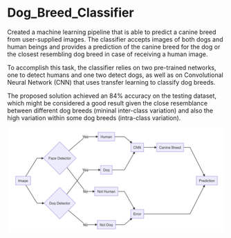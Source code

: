 # Dog_Breed_Classifier

Created a machine learning pipeline that is able to predict a canine breed from user-supplied images. The classifier accepts images of both dogs and human beings and provides a prediction of the canine breed for the dog or the closest resembling dog breed in case of receiving a human image. 

To accomplish this task, the classifier relies on two pre-trained networks, one to detect humans and one two detect dogs, as well as on Convolutional Neural Network (CNN) that uses transfer learning to classify dog breeds.   

The proposed solution achieved an 84% accuracy on the testing dataset, which might be considered a good result given the close resemblance between different dog breeds (mininal inter-class variation) and also the high variation within some dog breeds (intra-class variation). 



![classifier](img/classifier.png)

